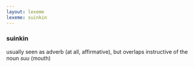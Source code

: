 ```yaml
---
layout: lexeme
lexeme: suinkin
---
```


###  suinkin 
usually seen as adverb (at all, affirmative), but overlaps instructive of the noun *suu* (mouth)

